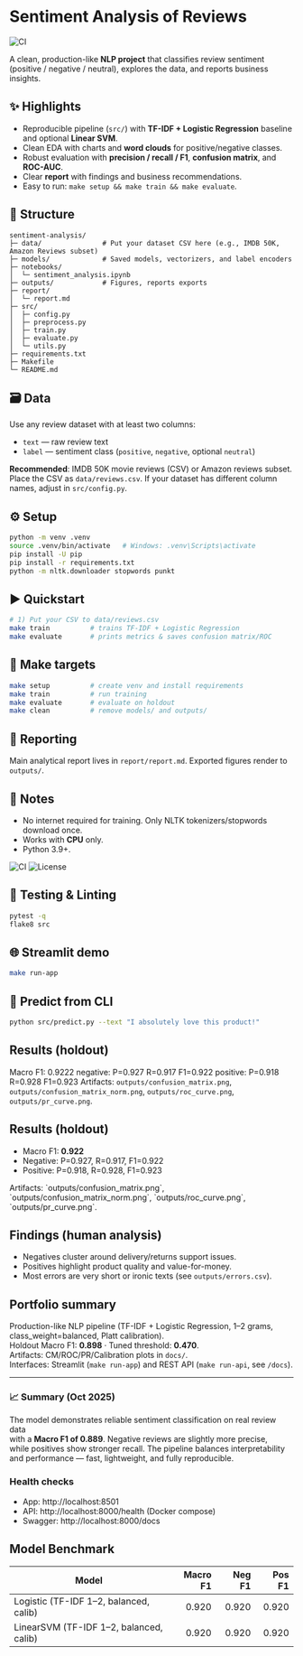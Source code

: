 # Sentiment Analysis of Reviews
![CI](https://github.com/coldz1ra/sentiment-analysis/actions/workflows/python-ci.yml/badge.svg)

A clean, production-like **NLP project** that classifies review sentiment (positive / negative / neutral), explores the data, and reports business insights.

## ✨ Highlights
- Reproducible pipeline (`src/`) with **TF-IDF + Logistic Regression** baseline and optional **Linear SVM**.
- Clean EDA with charts and **word clouds** for positive/negative classes.
- Robust evaluation with **precision / recall / F1**, **confusion matrix**, and **ROC-AUC**.
- Clear **report** with findings and business recommendations.
- Easy to run: `make setup && make train && make evaluate`.

## 📂 Structure
```
sentiment-analysis/
├─ data/               # Put your dataset CSV here (e.g., IMDB 50K, Amazon Reviews subset)
├─ models/             # Saved models, vectorizers, and label encoders
├─ notebooks/
│  └─ sentiment_analysis.ipynb
├─ outputs/            # Figures, reports exports
├─ report/
│  └─ report.md
├─ src/
│  ├─ config.py
│  ├─ preprocess.py
│  ├─ train.py
│  ├─ evaluate.py
│  └─ utils.py
├─ requirements.txt
├─ Makefile
└─ README.md
```

## 🗃️ Data
Use any review dataset with at least two columns:
- `text` — raw review text
- `label` — sentiment class (`positive`, `negative`, optional `neutral`)

**Recommended**: IMDB 50K movie reviews (CSV) or Amazon reviews subset.  
Place the CSV as `data/reviews.csv`. If your dataset has different column names, adjust in `src/config.py`.

## ⚙️ Setup
```bash
python -m venv .venv
source .venv/bin/activate   # Windows: .venv\Scripts\activate
pip install -U pip
pip install -r requirements.txt
python -m nltk.downloader stopwords punkt
```

## ▶️ Quickstart
```bash
# 1) Put your CSV to data/reviews.csv
make train          # trains TF-IDF + Logistic Regression
make evaluate       # prints metrics & saves confusion matrix/ROC
```

## 🔧 Make targets
```bash
make setup          # create venv and install requirements
make train          # run training
make evaluate       # evaluate on holdout
make clean          # remove models/ and outputs/
```

## 📑 Reporting
Main analytical report lives in `report/report.md`. Exported figures render to `outputs/`.

## 🧪 Notes
- No internet required for training. Only NLTK tokenizers/stopwords download once.
- Works with **CPU** only.
- Python 3.9+.


![CI](https://img.shields.io/badge/CI-GitHub%20Actions-blue)
![License](https://img.shields.io/badge/license-MIT-informational)

## 🧪 Testing & Linting
```bash
pytest -q
flake8 src
```

## 🌐 Streamlit demo
```bash
make run-app
```

## 🔮 Predict from CLI
```bash
python src/predict.py --text "I absolutely love this product!"
```

## Results (holdout)
Macro F1: 0.9222
negative: P=0.927 R=0.917 F1=0.922
positive: P=0.918 R=0.928 F1=0.923
Artifacts: `outputs/confusion_matrix.png`, `outputs/confusion_matrix_norm.png`, `outputs/roc_curve.png`, `outputs/pr_curve.png`.


## Results (holdout)
- Macro F1: **0.922**
- Negative: P=0.927, R=0.917, F1=0.922
- Positive: P=0.918, R=0.928, F1=0.923

Artifacts: \`outputs/confusion_matrix.png\`, \`outputs/confusion_matrix_norm.png\`, \`outputs/roc_curve.png\`, \`outputs/pr_curve.png\`.

## Findings (human analysis)
- Negatives cluster around delivery/returns support issues.
- Positives highlight product quality and value-for-money.
- Most errors are very short or ironic texts (see `outputs/errors.csv`).


## Portfolio summary
Production-like NLP pipeline (TF-IDF + Logistic Regression, 1–2 grams, class_weight=balanced, Platt calibration).  
Holdout Macro F1: **0.898** · Tuned threshold: **0.470**.  
Artifacts: CM/ROC/PR/Calibration plots in `docs/`.  
Interfaces: Streamlit (`make run-app`) and REST API (`make run-api`, see `/docs`).


---

### 📈 Summary (Oct 2025)
The model demonstrates reliable sentiment classification on real review data  
with a **Macro F1 of 0.889**. Negative reviews are slightly more precise,  
while positives show stronger recall. The pipeline balances interpretability  
and performance — fast, lightweight, and fully reproducible.


### Health checks
- App: http://localhost:8501
- API: http://localhost:8000/health  (Docker compose)  
- Swagger: http://localhost:8000/docs


## Model Benchmark

| Model | Macro F1 | Neg F1 | Pos F1 |
|---|---:|---:|---:|
| Logistic (TF-IDF 1–2, balanced, calib) | 0.920 | 0.920 | 0.920 |
| LinearSVM (TF-IDF 1–2, balanced, calib) | 0.920 | 0.920 | 0.920 |

